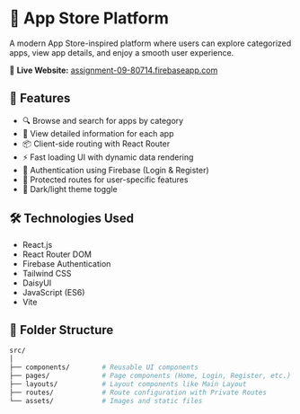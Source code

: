# 📱 App Store Platform

A modern App Store-inspired platform where users can explore categorized apps, view app details, and enjoy a smooth user experience.

🔗 **Live Website:** [assignment-09-80714.firebaseapp.com](https://assignment-09-80714.firebaseapp.com/)

## 📌 Features

- 🔍 Browse and search for apps by category
- 🧠 View detailed information for each app
- 📦 Client-side routing with React Router
- ⚡ Fast loading UI with dynamic data rendering
- 🔐 Authentication using Firebase (Login & Register)
- 💾 Protected routes for user-specific features
- 🌙 Dark/light theme toggle

## 🛠️ Technologies Used

- React.js
- React Router DOM
- Firebase Authentication
- Tailwind CSS
- DaisyUI
- JavaScript (ES6)
- Vite

## 📂 Folder Structure

```bash
src/
│
├── components/        # Reusable UI components
├── pages/             # Page components (Home, Login, Register, etc.)
├── layouts/           # Layout components like Main Layout
├── routes/            # Route configuration with Private Routes
└── assets/            # Images and static files
